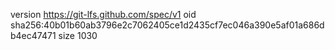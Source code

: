 version https://git-lfs.github.com/spec/v1
oid sha256:40b01b60ab3796e2c7062405ce1d2435cf7ec046a390e5af01a686db4ec47471
size 1030
